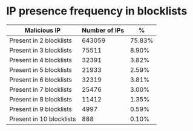 # IP presence frequency in blocklists
| Malicious IP | Number of IPs | % |
|----|----|----|
| Present in 2 blocklists | 643059 | 75.83% |
| Present in 3 blocklists | 75511 | 8.90% |
| Present in 4 blocklists | 32391 | 3.82% |
| Present in 5 blocklists | 21933 | 2.59% |
| Present in 6 blocklists | 32319 | 3.81% |
| Present in 7 blocklists | 25476 | 3.00% |
| Present in 8 blocklists | 11412 | 1.35% |
| Present in 9 blocklists | 4997 | 0.59% |
| Present in 10 blocklists | 888 | 0.10% |
